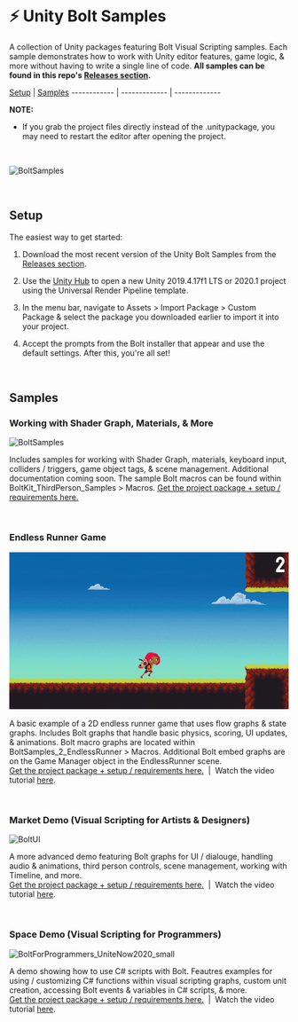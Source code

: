 # ⚡ Unity Bolt Samples

A collection of Unity packages featuring Bolt Visual Scripting samples. Each sample demonstrates how to work with Unity editor features, game logic, &amp; more without having to write a single line of code. **All samples can be found in this repo's [Releases section](https://github.com/avashly/Unity-BoltKit-Samples/releases).**


[Setup](#setup) | [Samples](#samples)
------------ | ------------- | -------------

**NOTE:** 
- If you grab the project files directly instead of the .unitypackage, you may need to restart the editor after opening the project.

<br>

![BoltSamples](Demos/demo1.gif)

<br> 

## Setup

The easiest way to get started:

1. Download the most recent version of the Unity Bolt Samples from the [Releases section](https://github.com/avashly/Unity-BoltKit-Samples/releases).

2. Use the [Unity Hub](https://docs.unity3d.com/Manual/GettingStartedInstallingHub.html) to open a new Unity 2019.4.17f1 LTS or 2020.1 project using the Universal Render Pipeline template.

3. In the menu bar, navigate to Assets > Import Package > Custom Package & select the package you downloaded earlier to import it into your project.

4. Accept the prompts from the Bolt installer that appear and use the default settings. After this, you're all set!

<br>

## Samples

### Working with Shader Graph, Materials, & More

![BoltSamples](Demos/demo1.gif)

Includes samples for working with Shader Graph, materials, keyboard input, colliders / triggers, game object tags, & scene management. Additional documentation coming soon. The sample Bolt macros can be found within BoltKit_ThirdPerson_Samples > Macros. [Get the project package + setup / requirements here.](https://github.com/avashly/Unity-Bolt-Samples/releases/tag/v1.0)

<br>

### Endless Runner Game

![EndlessRunnerPreview](Demos/demo2.gif)

A basic example of a 2D endless runner game that uses flow graphs & state graphs. Includes Bolt graphs that handle basic physics, scoring, UI updates, & animations. Bolt macro graphs are located within BoltSamples_2_EndlessRunner > Macros. Additional Bolt embed graphs are on the Game Manager object in the EndlessRunner scene. 
<br>
[Get the project package + setup / requirements here.](https://github.com/avashly/Unity-Bolt-Samples/releases/tag/v1.0)&nbsp;&nbsp;|&nbsp;&nbsp;Watch the video tutorial [here](https://youtu.be/DtbyC1OBpFg).

<br>

### Market Demo (Visual Scripting for Artists & Designers)

![BoltUI](Demos/demo3.gif)

A more advanced demo featuring Bolt graphs for UI / dialouge, handling audio & animations, third person controls, scene management, working with Timeline, and more. 
<br>
[Get the project package + setup / requirements here.](https://github.com/avashly/Unity-Bolt-Samples/releases/tag/Demo-2.2)&nbsp;&nbsp;|&nbsp;&nbsp;Watch the video tutorial [here](https://youtu.be/Q0aXoLPK7tM).

<br>

### Space Demo (Visual Scripting for Programmers)

![BoltForProgrammers_UniteNow2020_small](Demos/demo4.gif)

A demo showing how to use C# scripts with Bolt. Feautres examples for using / customizing C# functions within visual scripting graphs, custom unit creation, accessing Bolt events & variables in C# scripts, & more. 
<br>
[Get the project package + setup / requirements here.](https://github.com/avashly/Unity-Bolt-Samples/releases/tag/Space-V1)&nbsp;&nbsp;|&nbsp;&nbsp;Watch the video tutorial [here](https://resources.unity.com/unitenow/onlinesessions/visual-scripting-for-programmers-prototyping-team-tools).
